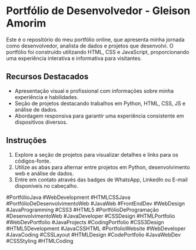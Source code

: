 # Portfólio de Desenvolvedor - Gleison Amorim

Este é o repositório do meu portfólio online, que apresenta minha jornada como desenvolvedor, analista de dados e projetos que desenvolvi. O portfólio foi construído utilizando HTML, CSS e JavaScript, proporcionando uma experiência interativa e informativa para visitantes.

## Recursos Destacados

- Apresentação visual e profissional com informações sobre minha experiência e habilidades.
- Seção de projetos destacando trabalhos em Python, HTML, CSS, JS e análise de dados.
- Abordagem responsiva para garantir uma experiência consistente em dispositivos diversos.

## Instruções

1. Explore a seção de projetos para visualizar detalhes e links para os códigos-fonte.
2. Utilize as abas para alternar entre projetos em Python, desenvolvimento web e análise de dados.
3. Entre em contato através das badges de WhatsApp, LinkedIn ou E-mail disponíveis no cabeçalho.

#PortfólioJava #WebDevelopment #HTMLCSSJava #PortfólioDeDesenvolvimentoWeb #JavaWeb #FrontEndDev #WebDesign #JavaProgramming #CSS3 #HTML5 #PortfólioDeProgramação #DesenvolvimentoWeb #JavaDeveloper #CSSDesign #HTMLPortfolio #WebDevPortfolio #JavaProjects #CodingPortfolio #CSS3Design #HTML5Development #JavaCSSHTML #PortfolioWebsite #WebDeveloper #JavaCoding #CSSLayout #HTMLDesign #CodePortfolio #JavaWebDev #CSSStyling #HTMLCoding
